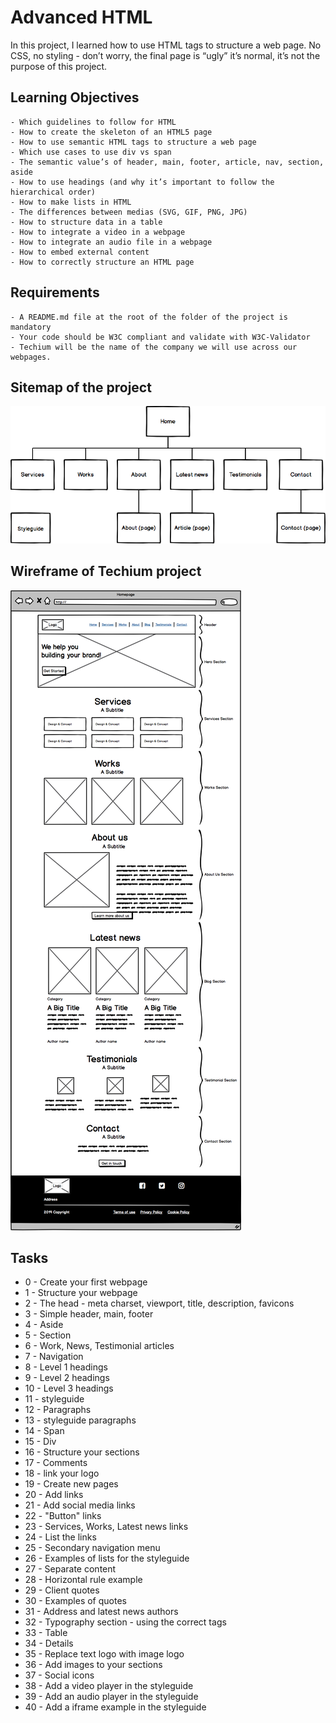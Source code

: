 # Advanced HTML
In this project, I learned how to use HTML tags to structure a web page. No CSS, no styling - don’t worry, the final page is “ugly” it’s normal, it’s not the purpose of this project.

## Learning Objectives
```
- Which guidelines to follow for HTML
- How to create the skeleton of an HTML5 page
- How to use semantic HTML tags to structure a web page
- Which use cases to use div vs span
- The semantic value’s of header, main, footer, article, nav, section, aside
- How to use headings (and why it’s important to follow the hierarchical order)
- How to make lists in HTML
- The differences between medias (SVG, GIF, PNG, JPG)
- How to structure data in a table
- How to integrate a video in a webpage
- How to integrate an audio file in a webpage
- How to embed external content
- How to correctly structure an HTML page
```

## Requirements
```
- A README.md file at the root of the folder of the project is mandatory
- Your code should be W3C compliant and validate with W3C-Validator
- Techium will be the name of the company we will use across our webpages.
```

## Sitemap of the project
![Sitemap of the project](images/sitemap-html.png)
## Wireframe of Techium project
![Wireframe of Techium project](images/wireframe-html.png)

## Tasks
- 0 - Create your first webpage
- 1 - Structure your webpage
- 2 - The head - meta charset, viewport, title, description, favicons
- 3 - Simple header, main, footer
- 4 - Aside
- 5 - Section
- 6 - Work, News, Testimonial articles
- 7 - Navigation
- 8 - Level 1 headings
- 9 - Level 2 headings
- 10 - Level 3 headings
- 11 - styleguide
- 12 - Paragraphs
- 13 - styleguide paragraphs
- 14 - Span
- 15 - Div
- 16 - Structure your sections
- 17 - Comments
- 18 - link your logo
- 19 - Create new pages
- 20 - Add links
- 21 - Add social media links
- 22 - "Button" links
- 23 - Services, Works, Latest news links
- 24 - List the links
- 25 - Secondary navigation menu
- 26 - Examples of lists for the styleguide
- 27 - Separate content
- 28 - Horizontal rule example
- 29 - Client quotes
- 30 - Examples of quotes
- 31 - Address and latest news authors
- 32 - Typography section - using the correct tags
- 33 - Table
- 34 - Details
- 35 - Replace text logo with image logo
- 36 - Add images to your sections
- 37 - Social icons
- 38 - Add a video player in the styleguide
- 39 - Add an audio player in the styleguide
- 40 - Add a iframe example in the styleguide
